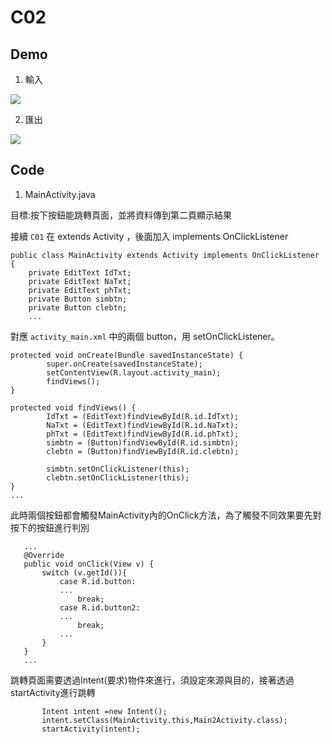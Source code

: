 # C02

## Demo

1. 輸入

![](https://raw.githubusercontent.com/CodeMercs/ariod-ho-book/master/Code/C02/KHaoyeSignin2/PIC1.PNG)

2. 匯出

![](https://raw.githubusercontent.com/CodeMercs/ariod-ho-book/master/Code/C02/KHaoyeSignin2/PIC2.PNG)

## Code


1. MainActivity.java

目標:按下按鈕能跳轉頁面，並將資料傳到第二頁顯示結果

接續 `C01` 在 extends Activity ，後面加入 implements OnClickListener

```
public class MainActivity extends Activity implements OnClickListener {
    private EditText IdTxt;
    private EditText NaTxt;
    private EditText phTxt;
    private Button simbtn;
    private Button clebtn;
    ...
```

對應 `activity_main.xml` 中的兩個 button，用 setOnClickListener。

```
protected void onCreate(Bundle savedInstanceState) {
        super.onCreate(savedInstanceState);
        setContentView(R.layout.activity_main);
        findViews();
}

protected void findViews() {
        IdTxt = (EditText)findViewById(R.id.IdTxt);
        NaTxt = (EditText)findViewById(R.id.NaTxt);
        phTxt = (EditText)findViewById(R.id.phTxt);
        simbtn = (Button)findViewById(R.id.simbtn);
        clebtn = (Button)findViewById(R.id.clebtn);

        simbtn.setOnClickListener(this);
        clebtn.setOnClickListener(this);
}
...
 ```
 此時兩個按鈕都會觸發MainActivity內的OnClick方法，為了觸發不同效果要先對按下的按鈕進行判別
 ```
    ...
    @Override
    public void onClick(View v) {
        switch (v.getId()){
            case R.id.button:
            ...
                break;
            case R.id.button2:
            ...
                break;
            ...    
        }
    }
    ...
 ```
 跳轉頁面需要透過Intent(要求)物件來進行，須設定來源與目的，接著透過startActivity進行跳轉
 ```
        Intent intent =new Intent();
        intent.setClass(MainActivity.this,Main2Activity.class);
        startActivity(intent);
 ```
 
